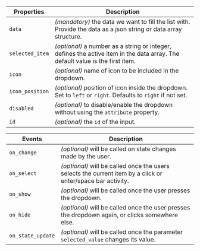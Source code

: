 | Properties      | Description                                                                                                                   |
| --------------- | ----------------------------------------------------------------------------------------------------------------------------- |
| `data`          | _(mandatory)_ the data we want to fill the list with. Provide the data as a json string or data array structure.              |
| `selected_item` | _(optional)_ a number as a string or integer, defines the active item in the data array. The default value is the first item. |
| `icon`          | _(optional)_ name of icon to be included in the dropdown.                                                                     |
| `icon_position` | _(optional)_ position of icon inside the dropdown. Set to `left` or `right`. Defaults to `right` if not set.                  |
| `disabled`      | _(optional)_ to disable/enable the dropdown without using the `attribute` property.                                           |
| `id`            | _(optional)_ the `id` of the input.                                                                                           |

| Events            | Description                                                                                                 |
| ----------------- | ----------------------------------------------------------------------------------------------------------- |
| `on_change`       | _(optional)_ will be called on state changes made by the user.                                              |
| `on_select`       | _(optional)_ will be called once the users selects the current item by a click or enter/space bar activity. |
| `on_show`         | _(optional)_ will be called once the user presses the dropdown.                                             |
| `on_hide`         | _(optional)_ will be called once the user presses the dropdown again, or clicks somewhere else.             |
| `on_state_update` | _(optional)_ will be called once the parameter `selected_value` changes its value.                          |
